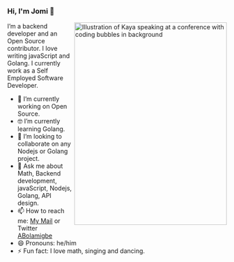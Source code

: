 ### Hi, I'm Jomi 👋

<img align="right" src="https://mir-s3-cdn-cf.behance.net/project_modules/max_1200/52274758660765.5a0463f209c4f.png" alt="Illustration of Kaya speaking at a conference with coding bubbles in background" width=350px height=465px/>

I’m a backend developer and an Open Source contributor. I love writing javaScript and Golang. I currently work as a Self Employed Software Developer.

- 🔭 I’m currently working on Open Source.
- 🤓 I’m currently learning Golang.
- 👯 I’m looking to collaborate on any Nodejs or Golang project.
- 💬 Ask me about Math, Backend development, javaScript, Nodejs, Golang, API design.
- 📫 How to reach me: [My Mail](bolamigbeakinlua@gmail.com) or Twitter [ABolamigbe](twitter.com/ABolamigbe)
- 😄 Pronouns: he/him
- ⚡ Fun fact: I love math, singing and dancing.
